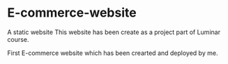 # E-commerce-website
A static website 
This website has been create as a project part of Luminar course.

First E-commerce website which has been crearted and deployed by me.
